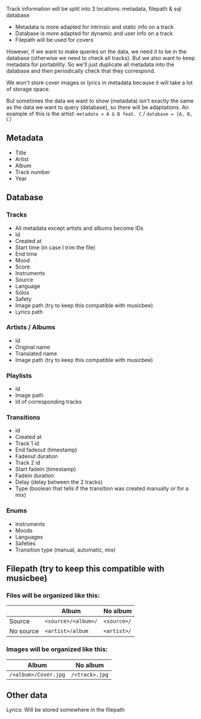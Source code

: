 Track information will be split into 3 locations: metadata, filepath & sql database

- Metadata is more adapted for intrinsic and static info on a track
- Database is more adapted for dynamic and user info on a track
- Filepath will be used for covers

However, if we want to make queries on the data, we need it to be in the database (otherwise we need to check all tracks). But we also want to keep metadata for portability. So we'll just duplicate all metadata into the database and then periodically check that they correspond.

We won't store cover images or lyrics in metadata because it will take a lot of storage space.

But sometimes the data we want to show (metadata) isn't exactly the same as the data we want to query (database), so there will be adaptations. An example of this is the artist: `metadata = A & B feat. C` / `database = [A, B, C]`

## Metadata

- Title
- Artist
- Album
- Track number
- Year

## Database

### Tracks

- All metadata except artists and albums become IDs
- Id
- Created at
- Start time (in case I trim the file)
- End time
- Mood
- Score
- Instruments
- Source
- Language
- Solos
- Safety
- Image path (try to keep this compatible with musicbee)
- Lyrics path

### Artists / Albums

- Id
- Original name
- Translated name
- Image path (try to keep this compatible with musicbee)

### Playlists

- Id
- Image path
- Id of corresponding tracks

### Transitions

- Id
- Created at
- Track 1 id
- End fadeout (timestamp)
- Fadeout duration
- Track 2 id
- Start fadein (timestamp)
- Fadein duration
- Delay (delay between the 2 tracks)
- Type (boolean that tells if the transition was created manually or for a mix)

### Enums

- Instruments
- Moods
- Languages
- Safeties
- Transition type (manual, automatic, mix)

## Filepath (try to keep this compatible with musicbee)

### Files will be organized like this:

|           | Album               | No album    |
| --------- | ------------------- | ----------- |
| Source    | `<source>/<album>/` | `<source>/` |
| No source | `<artist>/album`    | `<artist>/` |

### Images will be organized like this:

| Album                | No album       |
| -------------------- | -------------- |
| `/<album>/Cover.jpg` | `/<track>.jpg` |

## Other data

Lyrics: Will be stored somewhere in the filepath
